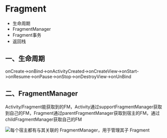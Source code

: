 # Fragment

- 生命周期
- FragmentManager
- Fragment事务
- 返回栈

## 一、生命周期

onCreate->onBind->onActivityCreated->onCreateView->onStart->onResume->onPause->onStop->onDestroyView->onUnBind

## 二、FragmentManager

Activity/Fragment能获取到的FM，Activity通过supportFragmentManager获取到自己的FM，Fragment通过parentFragmentManager获取到宿主的FM，通过childFragmentManager获取自己的FM

![每个宿主都有与其关联的 FragmentManager，用于管理其子 Fragment](https://developer.android.com/images/guide/fragments/manager-mappings.png)